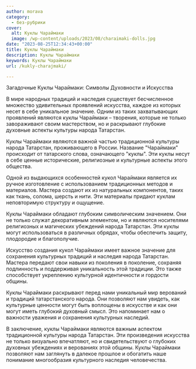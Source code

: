 ```yaml
---
author: morava
category:
  - без-рубрики
cover:
  alt: Куклы Чараймаки
  image: /wp-content/uploads/2023/08/charaimaki-dolls.jpg
date: "2023-08-25T12:34:43+00:00"
title: Куклы Чараймаки
description: Куклы Чараймаки
keywords: Куклы Чараймаки
url: /kukly-charajmaki/

---
```

Загадочные Куклы Чараймаки: Символы Духовности и Искусства

В мире народных традиций и наследия существует бесчисленное множество удивительных проявлений искусства, каждое из которых несет в себе уникальное значение. Одним из таких захватывающих проявлений являются куклы Чараймаки – творения, которые не только завораживают своим мастерством, но и раскрывают глубокие духовные аспекты культуры народа Татарстан.

Куклы Чараймаки являются важной частью традиционной культуры народа Татарстан, проживающего в России. Название "Чараймаки" происходит от татарского слова, означающего "куклы". Эти куклы несут в себе ценные исторические, религиозные и культурные аспекты этого общества.

Одной из выдающихся особенностей кукол Чараймаки является их ручное изготовление с использованием традиционных методов и материалов. Мастера создают их из натуральных компонентов, таких как ткань, солома, шерсть и нити. Эти материалы придают куклам неповторимую структуру и ощущение.

Куклы Чараймаки обладают глубоким символическим значением. Они не только служат декоративным элементом, но и являются носителями религиозных и магических убеждений народа Татарстан. Эти куклы могут использоваться в различных обрядах, чтобы обеспечить защиту, плодородие и благополучие.

Искусство создания кукол Чараймаки имеет важное значение для сохранения культурных традиций и наследия народа Татарстан. Мастера передают свои навыки из поколения в поколение, сохраняя подлинность и поддерживая уникальность этой традиции. Это также способствует укреплению культурной идентичности и гордости общины.

Куклы Чараймаки раскрывают перед нами уникальный мир верований и традиций татарстанского народа. Они позволяют нам увидеть, как культурные ценности могут быть воплощены в искусстве и как они могут иметь глубокий духовный смысл. Это напоминает нам о важности уважения и сохранения культурных наследий.

В заключение, куклы Чараймаки являются важным аспектом традиционной культуры народа Татарстан. Эти произведения искусства не только визуально впечатляют, но и свидетельствуют о глубоких духовных убеждениях и верованиях этой общины. Куклы Чараймаки позволяют нам заглянуть в далекое прошлое и обогатить наше понимание многообразия культурного наследия человечества.
